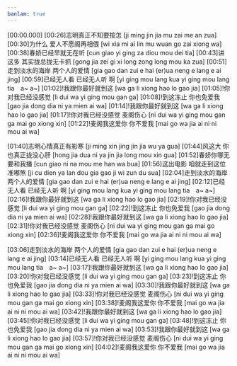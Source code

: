 ```yaml
---
banlam: true
---
```

[00:00.000]
[00:26]志明真正不知要按怎 [ji ming jin jia mu zai me an zua]
[00:30]为什么 爱人不愿阁再相偎 [wi xia mi  ai lin mu wuan go zai xiong wa]
[00:38]春娇已经早就无在听 [cun giao yi ging za diou mou dei tia]
[00:43]讲这多 其实拢总拢无卡抓 [gong jia zei  gi xi long zong long mou ka zua]
[00:51]走到淡水的海岸 两个人的爱情 [gia gao dan zui e hai (er)ua  neng e lang e ai jing]
[00:59]已经无人看 已经无人听 啊 [yi ging mou lang kua  yi ging mou lang tia　a~ a~]
[01:02]!我跟你最好就到这 [wa ga li xiong hao lo gao jia]
[01:05]!你对我已经没感觉 [li dui wa yi ging mou gan ga]
[01:08]!到这冻止 你也免爱我 [gao jia dong dia ni ya mien ai wa]
[01:14]!我跟你最好就到这 [wa ga li xiong hao lo gao jia]
[01:17]!你对我已经没感觉 麦阁伤心 [ni dui wa yi ging mou gan ga  mai go xiong xin]
[01:22]!麦阁我这爱你 你不爱我 [mai go wa jia ai ni  ni mou ai wa]

[01:40]志明心情真正有影寒 [ji ming xin jing jin jia wu ya gua]
[01:44]风这大 你也真正拢没心肝 [hong jia dua  ni ya jin jia long mou xin gua]
[01:52]春娇你哪无要和我播 [cun giao ni na mou me han wa bua]
[01:56]这出电影 咱就走到这位准嘟煞 [ji cu dien ya  lan dou gia gao ji wi zun du sua]
[02:04]走到淡水的海岸 两个人的爱情 [gia gao dan zui e hai (er)ua  neng e lang e ai jing]
[02:12]已经无人看 已经无人听 啊 [yi ging mou lang kua  yi ging mou lang tia　a~ a~]
[02:16]!我跟你最好就到这 [wa ga li xiong hao lo gao jia]
[02:19]!你对我已经没感觉 [li dui wa yi ging mou gan ga]
[02:22]!到这冻止 你也免爱我 [gao jia dong dia ni ya mien ai wa]
[02:28]!我跟你最好就到这 [wa ga li xiong hao lo gao jia]
[02:31]!你对我已经没感觉 麦阁伤心 [ni dui wa yi ging mou gan ga  mai go xiong xin]
[02:36]!麦阁我这爱你 你不爱我 [mai go wa jia ai ni  ni mou ai wa]

[03:06]走到淡水的海岸 两个人的爱情 [gia gao dan zui e hai (er)ua  neng e lang e ai jing]
[03:14]已经无人看 已经无人听 啊 [yi ging mou lang kua  yi ging mou lang tia　a~ a~]
[03:17]!我跟你最好就到这 [wa ga li xiong hao lo gao jia]
[03:20]!你对我已经没感觉 [li dui wa yi ging mou gan ga]
[03:23]!到这冻止 你也免爱我 [gao jia dong dia ni ya mien ai wa]
[03:30]!我跟你最好就到这 [wa ga li xiong hao lo gao jia]
[03:33]!你对我已经没感觉 麦阁伤心 [ni dui wa yi ging mou gan ga  mai go xiong xin]
[03:38]!麦阁我这爱你 你不爱我 [mai go wa jia ai ni  ni mou ai wa]
[03:42]!我跟你最好就到这 [wa ga li xiong hao lo gao jia]
[03:45]!你对我已经没感觉 [li dui wa yi ging mou gan ga]
[03:48]!到这冻止 你也免爱我 [gao jia dong dia ni ya mien ai wa]
[03:53]!我跟你最好就到这 [wa ga li xiong hao lo gao jia]
[03:57]!你对我已经没感觉 麦阁伤心  [ni dui wa yi ging mou gan ga  mai go xiong xin]
[04:02]!麦阁我这爱你 你不爱我 [mai go wa jia ai ni  ni mou ai wa]